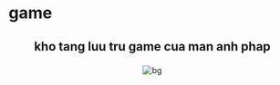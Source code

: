 # game
## <p align="center"> kho tang luu tru game cua man anh phap </p>
<p align="center"> <img src="![video](https://user-images.githubusercontent.com/106527431/228298958-af93f2d7-f23e-4cea-815f-e83b13611d98.png)
" alt="bg" /> </p>
